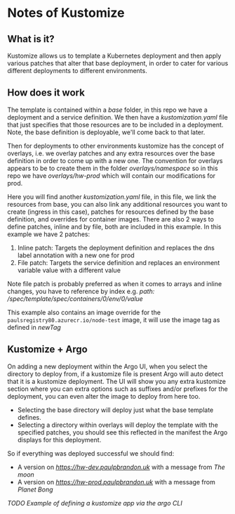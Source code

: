 # Notes of Kustomize
## What is it?
Kustomize allows us to template a Kubernetes deployment and then apply various patches that alter that base deployment, in order to cater for various different deployments to different environments.

## How does it work
The template is contained within a *base* folder, in this repo we have a deployment and a service definition. We then have a *kustomization.yaml* file that just specifies that those resources are to be included in a deployment. Note, the base definition is deployable, we'll come back to that later.

Then for deployments to other environments kustomize has the concept of overlays, i.e. we overlay patches and any extra resources over the base definition in order to come up with a new one. The convention for overlays appears to be to create them in the folder *overlays/namespace* so in this repo we have *overlays/hw-prod* which will contain our modifications for prod.

Here you will find another *kustomization.yaml* file, in this file, we link the resources from base, you can also link any additional resources you want to create (ingress in this case), patches for resources defined by the base definition, and overrides for container images. There are also 2 ways to define patches, inline and by file, both are included in this example.
In this example we have 2 patches:
1. Inline patch: Targets the deployment definition and replaces the dns label annotation with a new one for prod
2. File patch: Targets the service definition and replaces an environment variable value with a different value

Note file patch is probably preferred as when it comes to arrays and inline changes, you have to reference by index e.g. *path: /spec/template/spec/containers/0/env/0/value* 

This example also contains an image override for the `paulsregistry80.azurecr.io/node-test` image, it will use the image tag as defined in *newTag*

## Kustomize + Argo
On adding a new deployment within the Argo UI, when you select the directory to deploy from, if a kustomize file is present Argo will auto detect that it is a kustomize deployment. The UI will show you any extra kustomize section where you can extra options such as suffixes and/or prefixes for the deployment, you can even alter the image to deploy from here too.
- Selecting the base directory will deploy just what the base template defines.
- Selecting a directory within overlays will deploy the template with the specified patches, you should see this reflected in the manifest the Argo displays for this deployment.

So if everything was deployed successful we should find:
- A version on *https://hw-dev.paulpbrandon.uk* with a message from *The moon*
- A version on *https://hw-prod.paulpbrandon.uk* with a message from *Planet Bong*

*TODO Example of defining a kustomize app via the argo CLI* 
